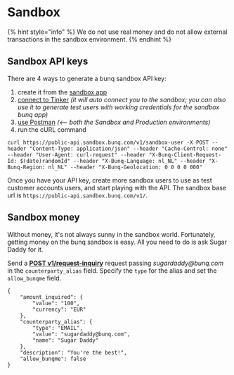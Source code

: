# Sandbox

{% hint style="info" %}
We do not use real money and do not allow external transactions in the sandbox environment. 
{% endhint %}

## Sandbox API keys

There are 4 ways to generate a bunq sandbox API key:

1. create it from the [sandbox app](https://lexy.gitbook.io/bunq/basics/sandbox/android-emulator)
2. [connect to Tinker](https://lexy.gitbook.io/bunq/quickstart/tinker) _\(it will auto connect you to the sandbox; you can also use it to generate test users with working credentials for the sandbox bunq app\)_
3. [use Postman](https://github.com/bunq/postman) _\(&lt;-- both the Sandbox and Production environments\)_
4. run the cURL command

`curl https://public-api.sandbox.bunq.com/v1/sandbox-user -X POST --header "Content-Type: application/json" --header "Cache-Control: none" --header "User-Agent: curl-request" --header "X-Bunq-Client-Request-Id: $(date)randomId" --header "X-Bunq-Language: nl_NL" --header "X-Bunq-Region: nl_NL" --header "X-Bunq-Geolocation: 0 0 0 0 000"`

Once you have your API key, create more sandbox users to use as test customer accounts users, and start playing with the API. The sandbox base url is `https://public-api.sandbox.bunq.com/v1/`.

## Sandbox money

Without money, it's not always sunny in the sandbox world. Fortunately, getting money on the bunq sandbox is easy. All you need to do is ask Sugar Daddy for it.

Send a [**POST v1/request-inquiry**](https://doc.bunq.com/#/request-inquiry/Create_RequestInquiry_for_User_MonetaryAccount) request passing _sugardaddy@bunq.com_  in the `counterparty_alias` field. Specify the `type` for the alias and set the `allow_bunqme` field.

```text
{
    "amount_inquired": {
        "value": "100",
        "currency": "EUR"
    },
    "counterparty_alias": {
        "type": "EMAIL",
        "value": "sugardaddy@bunq.com",
        "name": "Sugar Daddy"
    },
    "description": "You're the best!",
    "allow_bunqme": false
}
```

